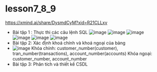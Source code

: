 # lesson7_8_9
https://xmind.ai/share/DysmdCyM?xid=R21CLLxv
- Bài tập 1 : Thực thi các câu lệnh SQL
![image](https://github.com/user-attachments/assets/f7c80037-6a60-42b1-82cb-100e27752437)
![image](https://github.com/user-attachments/assets/9acbd7a7-3509-4f4c-92f8-b72ea560d682)
![image](https://github.com/user-attachments/assets/5352adf8-3145-4086-966d-0a6250da9bb7)
![image](https://github.com/user-attachments/assets/8f243bce-194b-499b-9e8c-382a7ed1407b)
![image](https://github.com/user-attachments/assets/38899d77-955e-4d64-bb9f-60a2ead05e6d)
![image](https://github.com/user-attachments/assets/4d831c42-86ca-4867-8639-9e2a64e697f0)
- Bài tập 2: Xác định khoá chính và khoá ngoại của bảng
- ![image](https://github.com/user-attachments/assets/90db6fea-6d30-45f4-ba79-9eb6a8ad3121)
Khóa chính: customer_number(customer), tran_number(transactions), account_number(accounts)
Khóa ngoại: customer_number, account_number
- Bài tập 3: Phân tích và thiết kế CSDL
  
